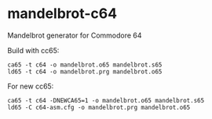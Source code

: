 # mandelbrot-c64
Mandelbrot generator for Commodore 64

Build with cc65:

```
ca65 -t c64 -o mandelbrot.o65 mandelbrot.s65
ld65 -t c64 -o mandelbrot.prg mandelbrot.o65
```
For new cc65:

```
ca65 -t c64 -DNEWCA65=1 -o mandelbrot.o65 mandelbrot.s65
ld65 -C c64-asm.cfg -o mandelbrot.prg mandelbrot.o65
```
